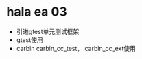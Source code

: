 hala ea 03
===============================

* 引进gtest单元测试框架
* gtest使用
* carbin carbin_cc_test， carbin_cc_ext使用